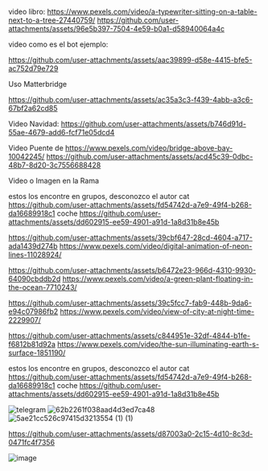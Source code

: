 video libro: https://www.pexels.com/video/a-typewriter-sitting-on-a-table-next-to-a-tree-27440759/
https://github.com/user-attachments/assets/96e5b397-7504-4e59-b0a1-d58940064a4c

video como es el bot ejemplo:

https://github.com/user-attachments/assets/aac39899-d58e-4415-bfe5-ac752d79e729

Uso Matterbridge


https://github.com/user-attachments/assets/ac35a3c3-f439-4abb-a3c6-67bf2a62cd85






Video Navidad:
https://github.com/user-attachments/assets/b746d91d-55ae-4679-add6-fcf71e05dcd4



Video Puente de https://www.pexels.com/video/bridge-above-bay-10042245/
https://github.com/user-attachments/assets/acd45c39-0dbc-48b7-8d20-3c7556688428


Video o Imagen en la Rama

estos los encontre en grupos, desconozco el autor
cat
https://github.com/user-attachments/assets/fd54742d-a7e9-49f4-b268-da16689918c1
coche
https://github.com/user-attachments/assets/dd602915-ee59-4901-a91d-1a8d31b8e45b




https://github.com/user-attachments/assets/39cbf647-28cd-4604-a717-ada1439d274b
https://www.pexels.com/video/digital-animation-of-neon-lines-11028924/

https://github.com/user-attachments/assets/b6472e23-966d-4310-9930-64090cbddb2d
https://www.pexels.com/video/a-green-plant-floating-in-the-ocean-7710243/

https://github.com/user-attachments/assets/39c5fcc7-fab9-448b-9da6-e94c07986fb2
https://www.pexels.com/video/view-of-city-at-night-time-2229907/


https://github.com/user-attachments/assets/c844951e-32df-4844-b1fe-f6812b81d92a
https://www.pexels.com/video/the-sun-illuminating-earth-s-surface-1851190/

estos los encontre en grupos, desconozco el autor
cat
https://github.com/user-attachments/assets/fd54742d-a7e9-49f4-b268-da16689918c1
coche
https://github.com/user-attachments/assets/dd602915-ee59-4901-a91d-1a8d31b8e45b



![telegram](https://github.com/user-attachments/assets/56428364-a368-4443-af8a-d751bbd1481f)
![62b2261f038aad4d3ed7ca48](https://github.com/user-attachments/assets/ad78bfde-436e-49f5-86a6-873fbb2a28b3)
![5ae21cc526c97415d3213554 (1) (1)](https://github.com/user-attachments/assets/ab0d8b0c-0031-44d5-9204-dc92b0b72726)



https://github.com/user-attachments/assets/d87003a0-2c15-4d10-8c3d-0471fc4f7356

![image](https://github.com/user-attachments/assets/5e385104-eda9-4ed0-a50d-a13c42163843)
